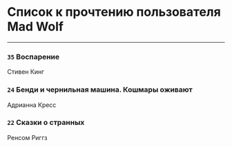 # Список к прочтению пользователя Mad Wolf
---

### `35` Воспарение
Стивен Кинг

### `24` Бенди и чернильная машина. Кошмары оживают
Адрианна Кресс

### `22` Сказки о странных
Ренсом Риггз

